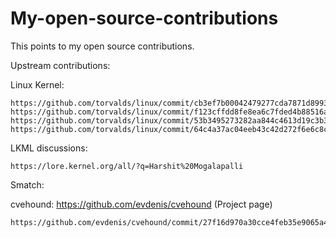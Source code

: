 # My-open-source-contributions
This points to my open source contributions.

Upstream contributions:

Linux Kernel:

	https://github.com/torvalds/linux/commit/cb3ef7b00042479277cda7871d899378ad91f081
	https://github.com/torvalds/linux/commit/f123cffdd8fe8ea6c7fded4b88516a42798797d0 
	https://github.com/torvalds/linux/commit/53b3495273282aa844c4613d19c3b30558c70c84  
	https://github.com/torvalds/linux/commit/64c4a37ac04eeb43c42d272f6e6c8c12bfcf430

LKML discussions:

	https://lore.kernel.org/all/?q=Harshit%20Mogalapalli

Smatch:

cvehound: https://github.com/evdenis/cvehound (Project page)

	https://github.com/evdenis/cvehound/commit/27f16d970a30cce4feb35e9065a4ff353f0fbf78


